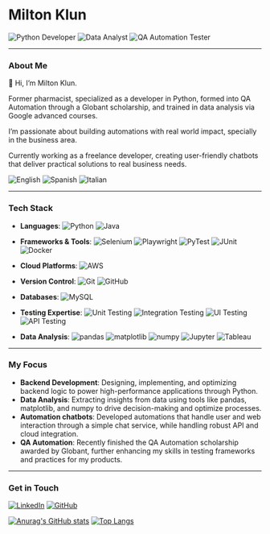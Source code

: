 # Milton Klun

![Python Developer](https://img.shields.io/badge/Python%20Developer-F44336?style=flat-square&logo=python&logoColor=white)  <!-- Red -->
![Data Analyst](https://img.shields.io/badge/Data%20Analyst-4CAF50?style=flat-square&logo=data-analytics&logoColor=white)  <!-- Green -->
![QA Automation Tester](https://img.shields.io/badge/QA%20Automation%20Tester-2196F3?style=flat-square&logo=robot&logoColor=white)  <!-- Blue -->

---

### About Me

👋 Hi, I’m Milton Klun.

Former pharmacist, specialized as a developer in Python, formed into QA Automation through a Globant scholarship, and trained in data analysis via Google advanced courses. 

I’m passionate about building automations with real world impact, specially in the business area. 

Currently working as a freelance developer, creating user-friendly chatbots that deliver practical solutions to real business needs.

![English](https://img.shields.io/badge/English%20(B2–C1)-D32F2F?style=flat-square&logo=united-kingdom&logoColor=white) <!-- Red --> 
![Spanish](https://img.shields.io/badge/Spanish%20(Native)-1976D2?style=flat-square&logo=spain&logoColor=white) <!-- Blue --> 
![Italian](https://img.shields.io/badge/Italian%20(A2)-388E3C?style=flat-square&logo=italy&logoColor=white) <!-- Green --> 

---

### Tech Stack

- **Languages**: 
![Python](https://img.shields.io/badge/Python-181717?style=flat-square&logo=python&logoColor=white)
![Java](https://img.shields.io/badge/Java-181717?style=flat-square&logo=java&logoColor=white)

- **Frameworks & Tools**: 
![Selenium](https://img.shields.io/badge/Selenium-181717?style=flat-square&logo=selenium&logoColor=white)
![Playwright](https://img.shields.io/badge/Playwright-181717?style=flat-square&logo=playwright&logoColor=white)
![PyTest](https://img.shields.io/badge/PyTest-181717?style=flat-square&logo=pytest&logoColor=white)
![JUnit](https://img.shields.io/badge/JUnit-181717?style=flat-square&logo=junit5&logoColor=white)
![Docker](https://img.shields.io/badge/Docker-181717?style=flat-square&logo=docker&logoColor=white)

- **Cloud Platforms**: 
![AWS](https://img.shields.io/badge/AWS-181717?style=flat-square&logo=amazon-aws&logoColor=white)

- **Version Control**: 
![Git](https://img.shields.io/badge/Git-181717?style=flat-square&logo=git&logoColor=white)
![GitHub](https://img.shields.io/badge/GitHub-181717?style=flat-square&logo=github&logoColor=white)

- **Databases**: 
![MySQL](https://img.shields.io/badge/MySQL-181717?style=flat-square&logo=mysql&logoColor=white)

- **Testing Expertise**: 
![Unit Testing](https://img.shields.io/badge/Unit_Testing-181717?style=flat-square&logo=testing-library&logoColor=white)
![Integration Testing](https://img.shields.io/badge/Integration_Testing-181717?style=flat-square&logo=testing-library&logoColor=white)
![UI Testing](https://img.shields.io/badge/UI_Testing-181717?style=flat-square&logo=react&logoColor=white)
![API Testing](https://img.shields.io/badge/API_Testing-181717?style=flat-square&logo=spring&logoColor=white)

- **Data Analysis**: 
![pandas](https://img.shields.io/badge/pandas-181717?style=flat-square&logo=pandas&logoColor=white)
![matplotlib](https://img.shields.io/badge/matplotlib-181717?style=flat-square&logo=python&logoColor=white)
![numpy](https://img.shields.io/badge/numpy-181717?style=flat-square&logo=numpy&logoColor=white)
![Jupyter](https://img.shields.io/badge/Jupyter-181717?style=flat-square&logo=jupyter&logoColor=white)
![Tableau](https://img.shields.io/badge/Tableau-181717?style=flat-square&logo=tableau&logoColor=white)

---

### My Focus

- **Backend Development**: Designing, implementing, and optimizing backend logic to power high-performance applications through Python.
- **Data Analysis**: Extracting insights from data using tools like pandas, matplotlib, and numpy to drive decision-making and optimize processes.
- **Automation chatbots**: Developed automations that handle user and web interaction through a simple chat service, while handling robust API and cloud integration.
- **QA Automation**: Recently finished the QA Automation scholarship awarded by Globant, further enhancing my skills in testing frameworks and practices for my products.

---

### Get in Touch

[![LinkedIn](https://img.shields.io/badge/LinkedIn-blue?style=for-the-badge&logo=linkedin)](https://www.linkedin.com/in/milton-klun/)
[![GitHub](https://img.shields.io/badge/GitHub-MiltonKlun-181717?style=for-the-badge&logo=github)](https://github.com/MiltonKlun)


[![Anurag's GitHub stats](https://github-readme-stats.vercel.app/api?username=MiltonKlun&show_icons=true&theme=dark)](https://github.com/anuraghazra/github-readme-stats)
[![Top Langs](https://github-readme-stats.vercel.app/api/top-langs/?username=MiltonKlun&layout=compact&theme=dark)](https://github.com/anuraghazra/github-readme-stats)
